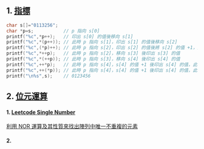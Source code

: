 ## 1. [指標](https://github.com/JrPhy/C_tutorial/blob/main/CH5-%E6%8C%87%E6%A8%99%E8%88%87%E5%AD%97%E4%B8%B2.md)
```C
char s[]="0113256";
char *p=s;           // p 指向 s[0]
printf("%c",*p++);   // 印出 s[0] 的值後移向 s[1]
printf("%c",*(p++)); // 此時 p 指向 s[1]，印出 s[1] 的值後移向 s[2]
printf("%c",(*p)++); // 此時 p 指向 s[2]，印出 s[2] 的值後將 s[2] 的值 +1，此時 s[2] = 2
printf("%c",*++p);   // 此時 p 指向 s[2]，移向 s[3] 後印出 s[3] 的值
printf("%c",*(++p)); // 此時 p 指向 s[3]，移向 s[4] 後印出 s[4] 的值
printf("%c",++*p);   // 此時 p 指向 s[4]，s[4] 的值 +1 後印出 s[4] 的值，此時 s[4] = 3
printf("%c",++(*p)); // 此時 p 指向 s[4]，s[4] 的值 +1 後印出 s[4] 的值，此時 s[4] = 4
printf("\n%s",s);    // 0123456
```

## 2. [位元運算](https://github.com/JrPhy/C_tutorial/blob/main/CH9-%E4%BD%8D%E5%85%83%E9%81%8B%E7%AE%97.md)
#### 1. [Leetcode Single Number](https://leetcode.com/problems/single-number/)
[利用 NOR 運算及其性質來找出陣列中唯一不重複的元素](https://github.com/JrPhy/C_tutorial/blob/main/CH9-%E4%BD%8D%E5%85%83%E9%81%8B%E7%AE%97.md#4-%E6%89%BE%E5%87%BA%E9%99%A3%E5%88%97%E4%B8%AD%E5%94%AF%E4%B8%80%E4%B8%8D%E9%87%8D%E8%A4%87%E7%9A%84%E5%85%83%E7%B4%A0)

#### 2. 
